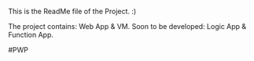 This is the ReadMe file of the Project. :)

The project contains: Web App & VM. 
Soon to be developed: Logic App & Function App.

#PWP